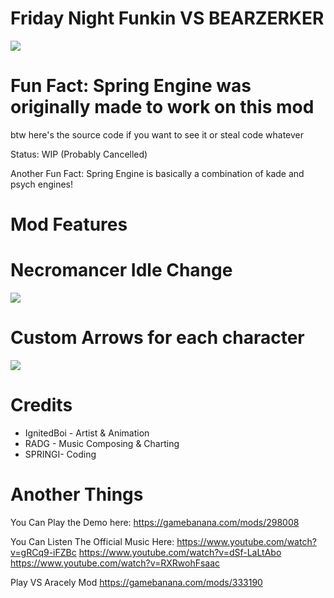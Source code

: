 # Friday Night Funkin VS BEARZERKER

![](https://user-images.githubusercontent.com/80663242/144484567-eb9e6480-bef8-481b-abfd-e818601bf410.png)

# Fun Fact: Spring Engine was originally made to work on this mod

btw here's the source code if you want to see it or steal code whatever

Status: WIP (Probably Cancelled)

Another Fun Fact: Spring Engine is basically a combination of kade and psych engines!

# Mod Features

# Necromancer Idle Change
![](https://user-images.githubusercontent.com/80663242/144481686-909f20f8-4956-421b-8a81-17bc9114eb0c.gif)


# Custom Arrows for each character
![](https://user-images.githubusercontent.com/80663242/144484181-c1016747-bd65-4090-a15d-4103f9f312ac.gif)

# Credits

- IgnitedBoi - Artist & Animation
- RADG - Music Composing & Charting
- SPRINGI- Coding

# Another Things

You Can Play the Demo here: https://gamebanana.com/mods/298008

You Can Listen The Official Music Here:
https://www.youtube.com/watch?v=gRCq9-iFZBc
https://www.youtube.com/watch?v=dSf-LaLtAbo
https://www.youtube.com/watch?v=RXRwohFsaac

Play VS Aracely Mod
https://gamebanana.com/mods/333190

